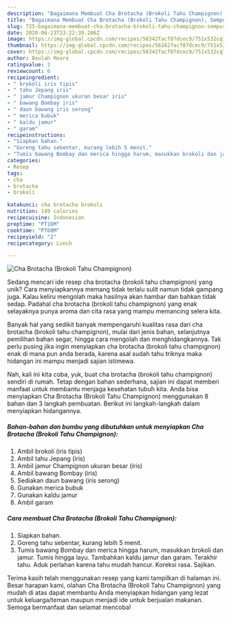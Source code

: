 ```yaml
---
description: "Bagaimana Membuat Cha Brotacha (Brokoli Tahu Champignon), Sempurna"
title: "Bagaimana Membuat Cha Brotacha (Brokoli Tahu Champignon), Sempurna"
slug: 725-bagaimana-membuat-cha-brotacha-brokoli-tahu-champignon-sempurna
date: 2020-06-23T23:22:39.206Z
image: https://img-global.cpcdn.com/recipes/56342facf07dcec9/751x532cq70/cha-brotacha-brokoli-tahu-champignon-foto-resep-utama.jpg
thumbnail: https://img-global.cpcdn.com/recipes/56342facf07dcec9/751x532cq70/cha-brotacha-brokoli-tahu-champignon-foto-resep-utama.jpg
cover: https://img-global.cpcdn.com/recipes/56342facf07dcec9/751x532cq70/cha-brotacha-brokoli-tahu-champignon-foto-resep-utama.jpg
author: Beulah Moore
ratingvalue: 3
reviewcount: 6
recipeingredient:
- " brokoli iris tipis"
- " tahu Jepang iris"
- " jamur Champignon ukuran besar iris"
- " bawang Bombay iris"
- " daun bawang iris serong"
- " merica bubuk"
- " kaldu jamur"
- " garam"
recipeinstructions:
- "Siapkan bahan."
- "Goreng tahu sebentar, kurang lebih 5 menit."
- "Tumis bawang Bombay dan merica hingga harum, masukkan brokoli dan jamur. Tumis hingga layu. Tambahkan kaldu jamur dan garam. Terakhir tahu. Aduk perlahan karena tahu mudah hancur. Koreksi rasa. Sajikan."
categories:
- Resep
tags:
- cha
- brotacha
- brokoli

katakunci: cha brotacha brokoli 
nutrition: 149 calories
recipecuisine: Indonesian
preptime: "PT16M"
cooktime: "PT60M"
recipeyield: "2"
recipecategory: Lunch

---
```



![Cha Brotacha (Brokoli Tahu Champignon)](https://img-global.cpcdn.com/recipes/56342facf07dcec9/751x532cq70/cha-brotacha-brokoli-tahu-champignon-foto-resep-utama.jpg)

Sedang mencari ide resep cha brotacha (brokoli tahu champignon) yang unik? Cara menyiapkannya memang tidak terlalu sulit namun tidak gampang juga. Kalau keliru mengolah maka hasilnya akan hambar dan bahkan tidak sedap. Padahal cha brotacha (brokoli tahu champignon) yang enak selayaknya punya aroma dan cita rasa yang mampu memancing selera kita.

Banyak hal yang sedikit banyak mempengaruhi kualitas rasa dari cha brotacha (brokoli tahu champignon), mulai dari jenis bahan, selanjutnya pemilihan bahan segar, hingga cara mengolah dan menghidangkannya. Tak perlu pusing jika ingin menyiapkan cha brotacha (brokoli tahu champignon) enak di mana pun anda berada, karena asal sudah tahu triknya maka hidangan ini mampu menjadi sajian istimewa.




Nah, kali ini kita coba, yuk, buat cha brotacha (brokoli tahu champignon) sendiri di rumah. Tetap dengan bahan sederhana, sajian ini dapat memberi manfaat untuk membantu menjaga kesehatan tubuh kita. Anda bisa menyiapkan Cha Brotacha (Brokoli Tahu Champignon) menggunakan 8 bahan dan 3 langkah pembuatan. Berikut ini langkah-langkah dalam menyiapkan hidangannya.

<!--inarticleads1-->

##### Bahan-bahan dan bumbu yang dibutuhkan untuk menyiapkan Cha Brotacha (Brokoli Tahu Champignon):

1. Ambil  brokoli (iris tipis)
1. Ambil  tahu Jepang (iris)
1. Ambil  jamur Champignon ukuran besar (iris)
1. Ambil  bawang Bombay (iris)
1. Sediakan  daun bawang (iris serong)
1. Gunakan  merica bubuk
1. Gunakan  kaldu jamur
1. Ambil  garam




<!--inarticleads2-->

##### Cara membuat Cha Brotacha (Brokoli Tahu Champignon):

1. Siapkan bahan.
1. Goreng tahu sebentar, kurang lebih 5 menit.
1. Tumis bawang Bombay dan merica hingga harum, masukkan brokoli dan jamur. Tumis hingga layu. Tambahkan kaldu jamur dan garam. Terakhir tahu. Aduk perlahan karena tahu mudah hancur. Koreksi rasa. Sajikan.




Terima kasih telah menggunakan resep yang kami tampilkan di halaman ini. Besar harapan kami, olahan Cha Brotacha (Brokoli Tahu Champignon) yang mudah di atas dapat membantu Anda menyiapkan hidangan yang lezat untuk keluarga/teman maupun menjadi ide untuk berjualan makanan. Semoga bermanfaat dan selamat mencoba!

